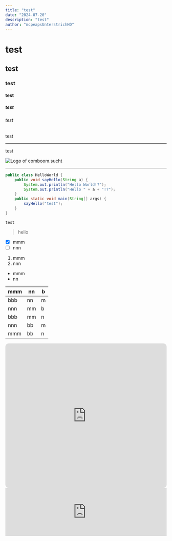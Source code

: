 ```yaml
---
title: "test"
date: "2024-07-20"
description: "test"
author: "mcpeapsUnterstrichHD"
---
```

# test

## test

### test

#### test

##### test

###### test

test

---

test

![Logo of comboom.sucht](/blog/pictures/Logo-transparet-4x.png)

---

```java
public class HelloWorld {
	public void sayHello(String a) {
		System.out.println("Hello World!?");
		System.out.println("Hello " + a + "!?");
	}
	public static void main(String[] args) {
		sayHello("test");
	}
}
```

`test`

> hello

* [X] mmm
* [ ] nnn

1. mmm
2. nnn

* mmm
* nn

| mmm | nn | b |
| --- | -- | - |
| bbb | nn | m |
| nnn | mm | b |
| bbb | mm | n |
| nnn | bb | m |
| mmm | bb | n |


<iframe allow="autoplay *; encrypted-media *; fullscreen *; clipboard-write" frameborder="0" height="450" style="width:100%;max-width:660px;overflow:hidden;border-radius:10px;" sandbox="allow-forms allow-popups allow-same-origin allow-scripts allow-storage-access-by-user-activation allow-top-navigation-by-user-activation" src="https://embed.music.apple.com/de/playlist/favorite/pl.u-aZb0kXDFP7zBoV2"></iframe>

</br>

<iframe width="100%" height="150" src="https://odesli.co/embed/?url=https%3A%2F%2Fsong.link%2Ffestival_dream&theme=dark" frameborder="0" allowfullscreen sandbox="allow-same-origin allow-scripts allow-presentation allow-popups allow-popups-to-escape-sandbox" allow="clipboard-read; clipboard-write"></iframe>